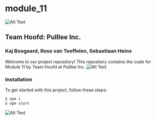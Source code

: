 # module_11
![Alt Text](https://dummyimage.com/1000x1/000000/fff&text=+)
## Team Hoofd: Pulllee Inc.
### Kaj Boogaard, Ross van Teeffelen, Sebastiaan Heins

Welcome to our project repository! This repository contains the code for Module 11 by Team Hoofd at Pulllee Inc.
![Alt Text](https://dummyimage.com/1000x1/000000/fff&text=+)
### Installation

To get started with this project, follow these steps:

```bash
$ npm i
$ npm start
```
![Alt Text](https://dummyimage.com/1000x150/6b03fc/FFF&text=+Pulllee+Inc.+)